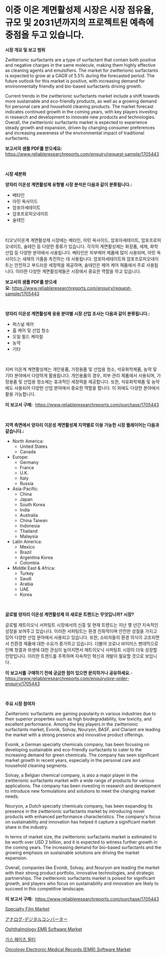 <p><h1>이중 이온 계면활성제 시장은 시장 점유율, 규모 및 2031년까지의 프로젝트된 예측에 중점을 두고 있습니다.</h1></p><p><strong>시장 개요 및 보고 범위</strong></p>
<p><p>Zwitterionic surfactants are a type of surfactant that contain both positive and negative charges in the same molecule, making them highly effective as cleaning agents and emulsifiers. The market for zwitterionic surfactants is expected to grow at a CAGR of 5.5% during the forecasted period. The future outlook for this market is positive, with increasing demand for environmentally friendly and bio-based surfactants driving growth. </p><p>Current trends in the zwitterionic surfactants market include a shift towards more sustainable and eco-friendly products, as well as a growing demand for personal care and household cleaning products. The market forecast indicates continued growth in the coming years, with key players investing in research and development to innovate new products and technologies. Overall, the zwitterionic surfactants market is expected to experience steady growth and expansion, driven by changing consumer preferences and increasing awareness of the environmental impact of traditional surfactants.</p></p>
<p><strong>보고서의 샘플 PDF를 받으세요:</strong> <a href="https://www.reliableresearchreports.com/enquiry/request-sample/1705443">https://www.reliableresearchreports.com/enquiry/request-sample/1705443</a></p>
<p>&nbsp;</p>
<p><strong>시장 세분화</strong></p>
<p><strong>양자리 이온성 계면활성제 유형별 시장 분석은 다음과 같이 분류됩니다.:</strong></p>
<p><ul><li>베타인</li><li>아민 옥사이드</li><li>암포아세테이트</li><li>암포프로피오네이트</li><li>술테인</li></ul></p>
<p>&nbsp;</p>
<p><p>티오닛이온계 계면활성제 시장에는 베타인, 아민 옥사이드, 암포아세테이트, 암포프로피오네이트, 술테인 등 다양한 종류가 있습니다. 각각의 계면활성제는 화장품, 세제, 화학 산업 등 다양한 분야에서 사용됩니다. 베타인은 피부케어 제품에 많이 사용되며, 아민 옥사이드는 세제의 거품을 촉진하는 데 사용됩니다. 암포아세테이트와 암포프로피오네이트는 안전하고 부드러운 세정력을 제공하며, 술테인은 헤어 케어 제품에서 주로 사용됩니다. 이러한 다양한 계면활성제들은 시장에서 중요한 역할을 하고 있습니다.</p></p>
<p><strong>보고서의 샘플 PDF를 받으세요:</strong>&nbsp;<a href="https://www.reliableresearchreports.com/enquiry/request-sample/1705443">https://www.reliableresearchreports.com/enquiry/request-sample/1705443</a></p>
<p>&nbsp;</p>
<p><strong> 양자리 이온성 계면활성제 응용 분야별 시장 산업 조사는 다음과 같이 분류됩니다.:</strong></p>
<p><ul><li>퍼스널 케어</li><li>홈 케어 및 산업 청소</li><li>오일 필드 케미컬</li><li>농약</li><li>기타</li></ul></p>
<p>&nbsp;</p>
<p><p>지버 이온계 계면활성제는 개인용품, 가정용품 및 산업용 청소, 석유화학제품, 농약 및 기타 분야에서 다양하게 활용됩니다. 개인용품의 경우, 피부 관리 제품에서 사용되며, 가정용품 및 산업용 청소에는 효과적인 세정력을 제공합니다. 또한, 석유화학제품 및 농약에도 사용되어 다양한 산업 분야에서 중요한 역할을 합니다. 이 외에도 다양한 분야에서 활용 가능합니다.</p></p>
<p><strong>이 보고서 구매:</strong>&nbsp; <a href="https://www.reliableresearchreports.com/purchase/1705443">https://www.reliableresearchreports.com/purchase/1705443</a></p>
<p>&nbsp;</p>
<p><strong>지역 측면에서 양자리 이온성 계면활성제 지역별로 이용 가능한 시장 플레이어는 다음과 같습니다.:</strong></p>
<p><ul>
    <li>
        North America:
        <ul>
            <li>United States</li>
            <li>Canada</li>
        </ul>
    </li>
    <li>
        Europe:
        <ul>
            <li>Germany</li>
            <li>France</li>
            <li>U.K.</li>
            <li>Italy</li>
            <li>Russia</li>
        </ul>
    </li>
    <li>
        Asia-Pacific:
        <ul>
            <li>China</li>
            <li>Japan</li>
            <li>South Korea</li>
            <li>India</li>
            <li>Australia</li>
            <li>China Taiwan</li>
            <li>Indonesia</li>
            <li>Thailand</li>
            <li>Malaysia</li>
        </ul>
    </li>
    <li>
        Latin America:
        <ul>
            <li>Mexico</li>
            <li>Brazil</li>
            <li>Argentina Korea</li>
            <li>Colombia</li>
        </ul>
    </li>
    <li>
        Middle East & Africa:
        <ul>
            <li>Turkey</li>
            <li>Saudi</li>
            <li>Arabia</li>
            <li>UAE</li>
            <li>Korea</li>
        </ul>
    </li>
    </ul></p>
<p>&nbsp;</p>
<p><strong>글로벌 양자리 이온성 계면활성제 의 새로운 트렌드는 무엇입니까? 시장?</strong></p>
<p><p>글로벌 제트이오닉 서퍼팅트 시장에서의 신흥 및 현재 트렌드는 지난 몇 년간 지속적인 성장을 보여주고 있습니다. 이러한 서퍼팅트는 환경 친화적이며 안전한 성질을 가지고 있어 다양한 산업 분야에서 사용되고 있습니다. 또한, 소비자들의 환경 의식이 고조되면서 친환경 제품에 대한 수요가 증가하고 있습니다. 더불어 코로나 바이러스 팬데믹으로 인해 청결과 위생에 대한 관심이 높아지면서 제트이오닉 서퍼팅트 시장이 더욱 성장할 전망입니다. 이러한 트렌드를 주목하며 지속적인 혁신과 개발이 필요할 것으로 보입니다.</p></p>
<p><strong>이 보고서를 구매하기 전에 궁금한 점이 있으면 문의하거나 공유하세요.</strong>- <a href="https://www.reliableresearchreports.com/enquiry/pre-order-enquiry/1705443">https://www.reliableresearchreports.com/enquiry/pre-order-enquiry/1705443</a></p>
<p>&nbsp;</p>
<p><strong>주요 시장 참여자</strong></p>
<p><p>Zwitterionic surfactants are gaining popularity in various industries due to their superior properties such as high biodegradability, low toxicity, and excellent performance. Among the key players in the zwitterionic surfactants market, Evonik, Solvay, Nouryon, BASF, and Clariant are leading the market with a strong presence and innovative product offerings.</p><p>Evonik, a German specialty chemicals company, has been focusing on developing sustainable and eco-friendly surfactants to cater to the increasing demand for green chemicals. The company has seen significant market growth in recent years, especially in the personal care and household cleaning segments.</p><p>Solvay, a Belgian chemical company, is also a major player in the zwitterionic surfactants market with a wide range of products for various applications. The company has been investing in research and development to introduce new formulations and solutions to meet the changing market needs.</p><p>Nouryon, a Dutch specialty chemicals company, has been expanding its presence in the zwitterionic surfactants market by introducing novel products with enhanced performance characteristics. The company's focus on sustainability and innovation has helped it capture a significant market share in the industry.</p><p>In terms of market size, the zwitterionic surfactants market is estimated to be worth over USD 2 billion, and it is expected to witness further growth in the coming years. The increasing demand for bio-based surfactants and the growing emphasis on sustainable solutions are driving the market expansion.</p><p>Overall, companies like Evonik, Solvay, and Nouryon are leading the market with their strong product portfolio, innovative technologies, and strategic partnerships. The zwitterionic surfactants market is poised for significant growth, and players who focus on sustainability and innovation are likely to succeed in this competitive landscape.</p></p>
<p><strong>이 보고서 구매:</strong>&nbsp;&nbsp;<a href="https://www.reliableresearchreports.com/purchase/1705443">https://www.reliableresearchreports.com/purchase/1705443</a></p>
<p><p><a href="https://github.com/ashepherd82/Market-Research-Report-List-3/blob/main/specialty-film-market.md">Specialty Film Market</a></p><p><a href="https://github.com/ycmtqqhvk3273/Market-Research-Report-List-1/blob/main/4771386193936.md">アナログ-デジタルコンバーター</a></p><p><a href="https://issuu.com/reportprime-2/docs/ophthalmology-emr-software-market-size-2030.pptx">Ophthalmology EMR Software Market</a></p><p><a href="https://github.com/lkwggful07722/Market-Research-Report-List-1/blob/main/5003597193630.md">가스 페이즈 필터</a></p><p><a href="https://issuu.com/reportprime-2/docs/oncology-electronic-medical-records-emr-software-m">Oncology Electronic Medical Records (EMR) Software Market</a></p></p>
